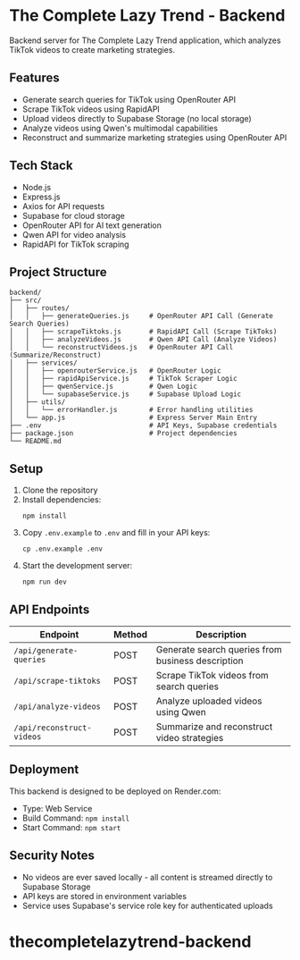 # The Complete Lazy Trend - Backend

Backend server for The Complete Lazy Trend application, which analyzes TikTok videos to create marketing strategies.

## Features

- Generate search queries for TikTok using OpenRouter API
- Scrape TikTok videos using RapidAPI
- Upload videos directly to Supabase Storage (no local storage)
- Analyze videos using Qwen's multimodal capabilities
- Reconstruct and summarize marketing strategies using OpenRouter API

## Tech Stack

- Node.js
- Express.js
- Axios for API requests
- Supabase for cloud storage
- OpenRouter API for AI text generation
- Qwen API for video analysis
- RapidAPI for TikTok scraping

## Project Structure

```
backend/
├── src/
│   ├── routes/
│   │   ├── generateQueries.js     # OpenRouter API Call (Generate Search Queries)
│   │   ├── scrapeTiktoks.js       # RapidAPI Call (Scrape TikToks)
│   │   ├── analyzeVideos.js       # Qwen API Call (Analyze Videos)
│   │   └── reconstructVideos.js   # OpenRouter API Call (Summarize/Reconstruct)
│   ├── services/
│   │   ├── openrouterService.js   # OpenRouter Logic
│   │   ├── rapidApiService.js     # TikTok Scraper Logic
│   │   ├── qwenService.js         # Qwen Logic
│   │   └── supabaseService.js     # Supabase Upload Logic
│   ├── utils/
│   │   └── errorHandler.js        # Error handling utilities
│   └── app.js                     # Express Server Main Entry
├── .env                           # API Keys, Supabase credentials
├── package.json                   # Project dependencies
└── README.md
```

## Setup

1. Clone the repository
2. Install dependencies:
   ```
   npm install
   ```
3. Copy `.env.example` to `.env` and fill in your API keys:
   ```
   cp .env.example .env
   ```
4. Start the development server:
   ```
   npm run dev
   ```

## API Endpoints

| Endpoint                  | Method | Description                                       |
| ------------------------- | ------ | ------------------------------------------------- |
| `/api/generate-queries`   | POST   | Generate search queries from business description |
| `/api/scrape-tiktoks`     | POST   | Scrape TikTok videos from search queries          |
| `/api/analyze-videos`     | POST   | Analyze uploaded videos using Qwen                |
| `/api/reconstruct-videos` | POST   | Summarize and reconstruct video strategies        |

## Deployment

This backend is designed to be deployed on Render.com:

- Type: Web Service
- Build Command: `npm install`
- Start Command: `npm start`

## Security Notes

- No videos are ever saved locally - all content is streamed directly to Supabase Storage
- API keys are stored in environment variables
- Service uses Supabase's service role key for authenticated uploads

# thecompletelazytrend-backend
